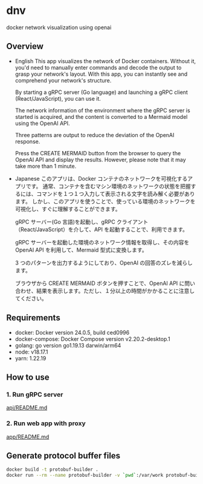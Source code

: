 # dnv

docker network visualization using openai

## Overview

- English
  This app visualizes the network of Docker containers.
  Without it, you'd need to manually enter commands and decode the output to grasp your network's layout. With this app, you can instantly see and comprehend your network's structure.

  By starting a gRPC server (Go language) and launching a gRPC client (React/JavaScript), you can use it.

  The network information of the environment where the gRPC server is started is acquired, and the content is converted to a Mermaid model using the OpenAI API.

  Three patterns are output to reduce the deviation of the OpenAI response.

  Press the CREATE MERMAID button from the browser to query the OpenAI API and display the results. However, please note that it may take more than 1 minute.

- Japanese
  このアプリは、Docker コンテナのネットワークを可視化するアプリです。
  通常、コンテナを含むマシン環境のネットワークの状態を把握するには、コマンドを１つ１つ入力して表示される文字を読み解く必要があります。
  しかし、このアプリを使うことで、使っている環境のネットワークを可視化し、すぐに理解することができます。

  gRPC サーバー(Go 言語)を起動し、gRPC クライアント（React/JavaScript）を介して、API を起動することで、利用できます。

  gRPC サーバーを起動した環境のネットワーク情報を取得し、その内容を OpenAI API を利用して、Mermaid 型式に変換します。

  3 つのパターンを出力するようにしており、OpenAI の回答のズレを減らします。

  ブラウザから CREATE MERMAID ボタンを押すことで、OpenAI API に問い合わせ、結果を表示します。ただし、１分以上の時間がかかることに注意してください。

## Requirements

- docker: Docker version 24.0.5, build ced0996
- docker-compose: Docker Compose version v2.20.2-desktop.1
- golang: go version go1.19.13 darwin/arm64
- node: v18.17.1
- yarn: 1.22.19

## How to use

### 1. Run gRPC server

[api/README.md](api/README.md)

### 2. Run web app with proxy

[app/README.md](app/README.md)

## Generate protocol buffer files

```sh
docker build -t protobuf-builder .
docker run --rm --name protobuf-builder -v `pwd`:/var/work protobuf-builder
```
